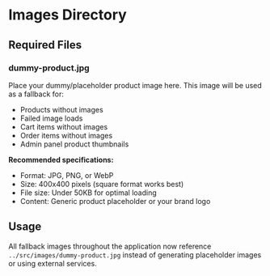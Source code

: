 # Images Directory

## Required Files

### dummy-product.jpg
Place your dummy/placeholder product image here. This image will be used as a fallback for:
- Products without images
- Failed image loads
- Cart items without images
- Order items without images
- Admin panel product thumbnails

**Recommended specifications:**
- Format: JPG, PNG, or WebP
- Size: 400x400 pixels (square format works best)
- File size: Under 50KB for optimal loading
- Content: Generic product placeholder or your brand logo

## Usage
All fallback images throughout the application now reference `../src/images/dummy-product.jpg` instead of generating placeholder images or using external services.
